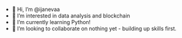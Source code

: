 - 👋 Hi, I’m @ijanevaa
- 👀 I’m interested in data analysis and blockchain
- 🌱 I’m currently learning Python!
- 💞️ I’m looking to collaborate on nothing yet - building up skills first.

<!---
ijanevaa/ijanevaa is a ✨ special ✨ repository because its `README.md` (this file) appears on your GitHub profile.
You can click the Preview link to take a look at your changes.
--->
